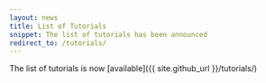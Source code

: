 ```yaml
---
layout: news
title: List of Tutorials 
snippet: The list of tutorials has been announced
redirect_to: /tutorials/
---
```


The list of tutorials is now [available]({{ site.github_url }}/tutorials/)